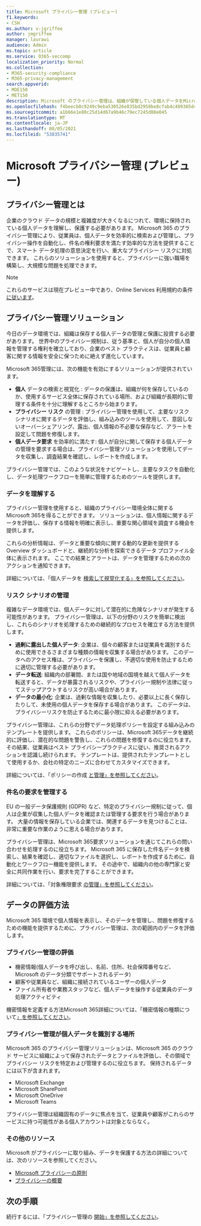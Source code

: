 ```yaml
---
title: Microsoft プライバシー管理 (プレビュー)
f1.keywords:
- CSH
ms.author: v-jgriffee
author: jmgriffee
manager: laurawi
audience: Admin
ms.topic: article
ms.service: O365-seccomp
localization_priority: Normal
ms.collection:
- M365-security-compliance
- M365-privacy-management
search.appverid:
- MOE150
- MET150
description: Microsoft のプライバシー管理は、組織が保管している個人データをMicrosoft 365、プライバシー リスクの特定と修復に役立つソリューションを提供します。
ms.openlocfilehash: f4beecb0c9249c9eba530526e835bd2958be8cfab4c409365dc536f64b1b2caf
ms.sourcegitcommit: a1b66e1e80c25d14d67a9b46c79ec7245d88e045
ms.translationtype: MT
ms.contentlocale: ja-JP
ms.lasthandoff: 08/05/2021
ms.locfileid: "53835741"
---
```

# <a name="microsoft-privacy-management-preview"></a>Microsoft プライバシー管理 (プレビュー)

## <a name="what-is-privacy-management"></a>プライバシー管理とは

企業のクラウド データの規模と複雑度が大きくなるにつれて、環境に保持されている個人データを理解し、保護する必要があります。 Microsoft 365 のプライバシー管理により、従業員は、個人データを効率的に検索および管理し、プライバシー操作を自動化し、件名の権利要求を満たす効率的な方法を提供することで、スマート データ処理の意思決定を行い、重大なプライバシー リスクに対処できます。 これらのソリューションを使用すると、プライバシーに強い職場を構築し、大規模な問題を処理できます。

> [!NOTE]
> これらのサービスは現在プレビュー中であり、Online Services 利用規約の条件 [に従います](https://www.microsoft.com/en-us/licensing/product-licensing/products)。

## <a name="privacy-management-solutions"></a>プライバシー管理ソリューション

今日のデータ環境では、組織は保存する個人データの管理と保護に投資する必要があります。 世界中のプライバシー規制は、従う基準と、個人が自分の個人情報を管理する権利を確立しており、企業のベスト プラクティスは、従業員と顧客に関する情報を安全に保つために絶えず進化しています。

Microsoft 365管理には、次の機能を有効にするソリューションが提供されています。

- **個人** データの検索と視覚化 : データの保護は、組織が何を保存しているのか、使用するサービス全体に保存されている場所、および組織が長期的に管理する条件を十分に理解するところから始まります。
- **プライバシー リスク** の管理 : プライバシー管理を使用して、主要なリスク シナリオに関するデータを評価し、組み込みのツールを使用して、意図しないオーバーシェアリング、露出、個人情報の不必要な保存など、アラートを設定して問題を修復します。
- **個人データ要求** を効率的に満たす: 個人が自分に関して保存する個人データの管理を要求する場合は、プライバシー管理ソリューションを使用してデータを収集し、調査結果を確認し、レポートを作成します。

プライバシー管理では、このような状況をナビゲートし、主要なタスクを自動化し、データ処理ワークフローを簡単に管理するためのツールを提供します。

### <a name="understand-your-data"></a>データを理解する

プライバシー管理を使用すると、組織のプライバシー環境全体に関するMicrosoft 365を得ることができます。 ソリューションは、個人情報に関するデータを評価し、保存する情報を明確に表示し、重要な関心領域を調査する機会を提供します。

これらの分析情報は、データと重要な傾向に関する動的な更新を提供する Overview ダッシュボードと、継続的な分析を探索できるデータ プロファイル全体に表示されます。 ここでの結果とアラートは、データを管理するための次のアクションを通知できます。

詳細については、「個人データを [検索して視覚化する」を参照してください](privacy-management-data-profile.md)。

### <a name="manage-risk-scenarios"></a>リスク シナリオの管理

複雑なデータ環境では、個人データに対して潜在的に危険なシナリオが発生する可能性があります。 プライバシー管理は、以下の分野のリスクを簡単に検出し、これらのシナリオを処理するための継続的なプロセスを確立する方法を提供します。

- **過剰に露出した個人データ**: 企業は、個々の顧客または従業員を識別するために使用できるさまざまな種類の情報を収集する場合があります。 このデータへのアクセス権は、プライバシーを保護し、不適切な使用を防止するために適切に管理する必要があります。
- **データ転送**: 組織内の部署間、または国や地域の国境を越えて個人データを転送すると、データが暴露されるリスクや、プライバシー規制や法律に従ってステップアウトするリスクが高い場合があります。
- **データの最小化**: 企業は、過剰な情報を収集したり、必要以上に長く保存したりして、未使用の個人データを保存する場合があります。 このデータは、プライバシーリスクを防止するために最小限に抑える必要があります。

プライバシー管理は、これらの分野でデータ処理ポリシーを設定する組み込みのテンプレートを提供します。 これらのポリシーは、Microsoft 365データを継続的に評価し、潜在的な問題を警告し、これらの問題を修復するのに役立ちます。 その結果、従業員はベスト プライバシープラクティスに従い、推奨されるアクションを認識し続けられます。 テンプレートは、提供されたテンプレートとして使用するか、会社の特定のニーズに合わせてカスタマイズできます。

詳細については、「ポリシーの作成 [と管理」を参照してください](privacy-management-policies.md)。

### <a name="manage-subject-rights-requests"></a>件名の要求を管理する

EU の一般データ保護規則 (GDPR) など、特定のプライバシー規制に従って、個人は企業が収集した個人データを確認または管理する要求を行う場合があります。 大量の情報を保存している企業では、関連するデータを見つけることは、非常に重要な作業のように思える場合があります。

プライバシー管理は、Microsoft 365要求ソリューションを通じてこれらの問い合わせを処理するのに役立ちます。 Microsoft 365 に保存した件名データを検索し、結果を確認し、適切なファイルを選択し、レポートを作成するために、自動化とワークフロー機能を提供します。 その途中で、組織内の他の専門家と安全に共同作業を行い、要求を完了することができます。

詳細については、「対象権限要求 [の管理」を参照してください](privacy-management-subject-rights-requests.md)。

## <a name="how-we-evaluate-your-data"></a>データの評価方法

Microsoft 365 環境で個人情報を表示し、そのデータを管理し、問題を修復するための機能を提供するために、プライバシー管理は、次の範囲内のデータを評価します。

### <a name="what-privacy-management-evaluates"></a>プライバシー管理の評価

- 機密情報(個人データを呼び出し、名前、住所、社会保障番号など、Microsoft のデータ分類でサポートされるデータ)
- 顧客や従業員など、組織に接続されているユーザーの個人データ
- ファイル所有者や業務スタッフなど、個人データを操作する従業員のデータ処理アクティビティ

機密情報を定義する方法Microsoft 365詳細については、「機密情報の種類について[」を参照してください](sensitive-information-type-learn-about.md)。

### <a name="where-privacy-management-identifies-personal-data"></a>プライバシー管理が個人データを識別する場所

Microsoft 365 のプライバシー管理ソリューションは、Microsoft 365 のクラウド サービスに組織によって保存されたデータとファイルを評価し、その領域でプライバシー リスクを特定および管理するのに役立ちます。 保持されるデータには以下が含まれます。

- Microsoft Exchange
- Microsoft SharePoint
- Microsoft OneDrive
- Microsoft Teams

プライバシー管理は組織固有のデータに焦点を当て、従業員や顧客がこれらのサービスに持つ可能性がある個人アカウントは対象とならなく。

### <a name="additional-resources"></a>その他のリソース

Microsoft がプライバシーに取り組み、データを保護する方法の詳細については、次のリソースを参照してください。

- [Microsoft プライバシーの原則](https://www.microsoft.com/en-us/trust-center/privacy)
- [プライバシーの概要](/compliance/assurance/assurance-privacy)

## <a name="next-steps"></a>次の手順

続行するには、「プライバシー管理の [開始」を参照してください](privacy-management-setup.md)。
